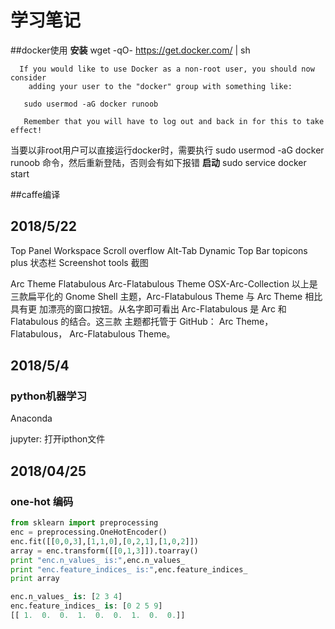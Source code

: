 # 学习笔记

##docker使用
**安装**
wget -qO- https://get.docker.com/ | sh
```
  If you would like to use Docker as a non-root user, you should now consider
    adding your user to the "docker" group with something like:

   sudo usermod -aG docker runoob

   Remember that you will have to log out and back in for this to take effect! 
```
当要以非root用户可以直接运行docker时，需要执行 sudo usermod -aG docker runoob 命令，然后重新登陆，否则会有如下报错
**启动**
sudo service docker start


##caffe编译




## 2018/5/22
Top Panel Workspace Scroll
overflow Alt-Tab
Dynamic Top Bar
topicons plus 状态栏
Screenshot tools 截图


Arc Theme
Flatabulous
Arc-Flatabulous Theme
OSX-Arc-Collection
以上是三款扁平化的 Gnome Shell 主题，Arc-Flatabulous Theme 与 Arc Theme 相比具有更 加漂亮的窗口按钮。从名字即可看出 Arc-Flatabulous 是 Arc 和 Flatabulous 的结合。这三款 主题都托管于 GitHub： Arc Theme， Flatabulous， Arc-Flatabulous Theme。


## 2018/5/4


### python机器学习


Anaconda

jupyter: 打开ipthon文件

## 2018/04/25

### one-hot 编码

``` python
from sklearn import preprocessing
enc = preprocessing.OneHotEncoder()
enc.fit([[0,0,3],[1,1,0],[0,2,1],[1,0,2]])
array = enc.transform([[0,1,3]]).toarray()
print "enc.n_values_ is:",enc.n_values_
print "enc.feature_indices_ is:",enc.feature_indices_
print array
```

```python
enc.n_values_ is: [2 3 4]
enc.feature_indices_ is: [0 2 5 9]
[[ 1.  0.  0.  1.  0.  0.  1.  0.  0.]]
```
